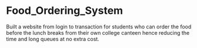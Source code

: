 # Food_Ordering_System
Built a website from login to transaction for students who can order the food before the lunch breaks from their own college canteen hence reducing the time and long queues at no extra cost.
